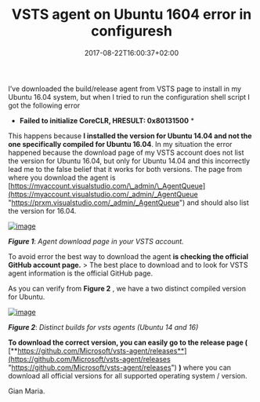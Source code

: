 ﻿---
title: "VSTS agent on Ubuntu 1604 error in configuresh"
description: ""
date: 2017-08-22T16:00:37+02:00
draft: false
tags: [build,Ubuntu,VSTS]
categories: [Azure DevOps]
---
I’ve downloaded the build/release agent from VSTS page to install in my Ubuntu 16.04 system, but when I tried to run the configuration shell script I got the following error

* **Failed to initialize CoreCLR, HRESULT: 0x80131500** *

This happens because **I installed the version for Ubuntu 14.04 and not the one specifically compiled for Ubuntu 16.04**. In my situation the error happened because the download page of my VSTS account does not list the version for Ubuntu 16.04, but only for Ubuntu 14.04 and this incorrectly lead me to the false belief that it works for both versions. The page from where you download the agent is [https://myaccount.visualstudio.com/\_admin/\_AgentQueue](https://myaccount.visualstudio.com/_admin/_AgentQueue "https://prxm.visualstudio.com/_admin/_AgentQueue") and should also list the version for 16.04.

[![image](http://www.codewrecks.com/blog/wp-content/uploads/2017/08/image_thumb-22.png "image")](http://www.codewrecks.com/blog/wp-content/uploads/2017/08/image-22.png)

 ***Figure 1***: *Agent download page in your VSTS account.*

To avoid error the best way to download the agent  **is checking the official GitHub account page.** > The best place to download and to look for VSTS agent information is the official GitHub page.

As you can verify from  **Figure 2** , we have a two distinct compiled version for Ubuntu.

[![image](http://www.codewrecks.com/blog/wp-content/uploads/2017/08/image_thumb-23.png "image")](http://www.codewrecks.com/blog/wp-content/uploads/2017/08/image-23.png)

 ***Figure 2***: *Distinct builds for vsts agents (Ubuntu 14 and 16)*

 **To download the correct version, you can easily go to the release page (** [**https://github.com/Microsoft/vsts-agent/releases**](https://github.com/Microsoft/vsts-agent/releases "https://github.com/Microsoft/vsts-agent/releases") **)** where you can download all official versions for all supported operating system / version.

Gian Maria.
